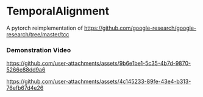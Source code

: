 # TemporalAlignment

A pytorch reimplementation of https://github.com/google-research/google-research/tree/master/tcc

### Demonstration Video

https://github.com/user-attachments/assets/9b6e1be1-5c35-4b7d-9870-5266e88dd9a6

https://github.com/user-attachments/assets/4c145233-89fe-43e4-b313-76efb67d4e26
